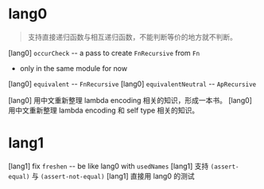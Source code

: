 # lang0

> 支持直接递归函数与相互递归函数，不能判断等价的地方就不判断。

[lang0] `occurCheck` -- a pass to create `FnRecursive` from `Fn`

- only in the same module for now

[lang0] `equivalent` -- `FnRecursive`
[lang0] `equivalentNeutral` -- `ApRecursive`

[lang0] 用中文重新整理 lambda encoding 相关的知识，形成一本书。
[lang0] 用中文重新整理 lambda encoding 和 self type 相关的知识。

# lang1

[lang1] fix `freshen` -- be like lang0 with `usedNames`
[lang1] 支持 `(assert-equal)` 与 `(assert-not-equal)`
[lang1] 直接用 lang0 的测试
